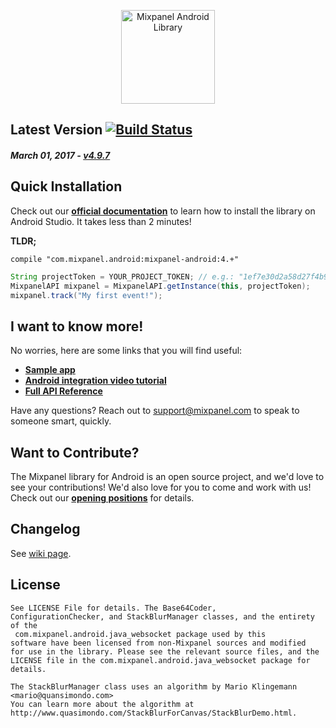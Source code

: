 <p align="center">
  <img src="https://github.com/mixpanel/mixpanel-android/blob/assets/mixpanel.png?raw=true" alt="Mixpanel Android Library" height="150"/>
</p>

Latest Version [![Build Status](https://travis-ci.org/mixpanel/mixpanel-android.svg)](https://travis-ci.org/mixpanel/mixpanel-android)
--------------------------
##### _March 01, 2017_ - [v4.9.7](https://github.com/mixpanel/mixpanel-android/releases/tag/v4.9.7)

Quick Installation
------------------
Check out our **[official documentation](https://mixpanel.com/help/reference/android)** to learn how to install the library on Android Studio. It takes less than 2 minutes!

**TLDR;**

`
compile "com.mixpanel.android:mixpanel-android:4.+" 
`

```java
String projectToken = YOUR_PROJECT_TOKEN; // e.g.: "1ef7e30d2a58d27f4b90c42e31d6d7ad" 
MixpanelAPI mixpanel = MixpanelAPI.getInstance(this, projectToken);
mixpanel.track("My first event!");
```
I want to know more!
--------------------
No worries, here are some links that you will find useful:
* **[Sample app](https://github.com/mixpanel/sample-android-mixpanel-integration)**
* **[Android integration video tutorial](https://www.youtube.com/watch?v=KcpOa93eSVs)**
* **[Full API Reference](http://mixpanel.github.io/mixpanel-android/index.html)**

Have any questions? Reach out to [support@mixpanel.com](mailto:support@mixpanel.com) to speak to someone smart, quickly.

Want to Contribute?
-------------------
The Mixpanel library for Android is an open source project, and we'd love to see your contributions!
We'd also love for you to come and work with us! Check out our **[opening positions](http://boards.greenhouse.io/mixpanel/)** for details.

Changelog
---------
See [wiki page](https://github.com/mixpanel/mixpanel-android/wiki/Changelog).

License
-------

```
See LICENSE File for details. The Base64Coder,
ConfigurationChecker, and StackBlurManager classes, and the entirety of the
 com.mixpanel.android.java_websocket package used by this
software have been licensed from non-Mixpanel sources and modified
for use in the library. Please see the relevant source files, and the
LICENSE file in the com.mixpanel.android.java_websocket package for details.

The StackBlurManager class uses an algorithm by Mario Klingemann <mario@quansimondo.com>
You can learn more about the algorithm at
http://www.quasimondo.com/StackBlurForCanvas/StackBlurDemo.html.
```
